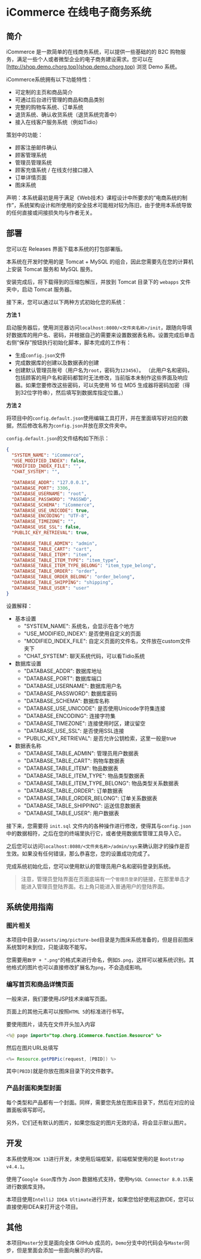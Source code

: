 # iCommerce 在线电子商务系统

## 简介

iCommerce 是一款简单的在线商务系统，可以提供一些基础的的 B2C 购物服务，满足一些个人或者微型企业的电子商务建设需求。您可以在 [http://shop.demo.chorg.top](shop.demo.chorg.top) 浏览 Demo 系统。

iCommerce系统拥有以下功能特性：
- 可定制的主页和商品简介
- 可通过后台进行管理的商品和商品类别
- 完整的购物车系统、订单系统
- 退货系统、确认收货系统（退货系统完善中）
- 接入在线客户服务系统（例如Tidio）

策划中的功能：
- 顾客注册邮件确认
- 顾客管理系统
- 管理员管理系统
- 顾客充值系统 / 在线支付接口接入
- 订单详情页面
- 图床系统

声明：本系统最初是用于满足《Web技术》课程设计中所要求的“电商系统的制作”，系统架构设计和所使用的安全技术可能相对较为陈旧，由于使用本系统导致的任何直接或间接损失均与作者无关。

## 部署

您可以在 Releases 界面下载本系统的打包部署版。

本系统在开发时使用的是 Tomcat + MySQL 的组合，因此您需要先在您的计算机上安装 Tomcat 服务和 MySQL 服务。

安装完成后，将下载得到的压缩包解压，并放到 Tomcat 目录下的 `webapps` 文件夹中，启动 Tomcat 服务器。

接下来，您可以通过以下两种方式初始化您的系统：

**方法 1**

启动服务器后，使用浏览器访问`localhost:8080/<文件夹名称>/init`，跟随向导填好数据库的用户名、密码，并根据自己的需要来设置数据表名称。设置完成后单击右侧“保存”按钮执行初始化脚本，脚本完成的工作有：
- 生成`config.json`文件
- 完成数据库的创建以及数据表的创建
- 创建默认管理员账号（用户名为`root`，密码为`123456`）。
（此用户名和密码，包括顾客的用户名和密码都暂时无法修改，当前版本未制作这些界面及响应器。如果您要修改这些密码，可以先使用 16 位 MD5 生成器将密码加密（得到32位字符串），然后填写到数据库指定位置。）

**方法 2**

将项目中的`config.default.json`使用编辑工具打开，并在里面填写好对应的数据，然后修改名称为`config.json`并放在原文件夹中。

`config.default.json`的文件结构如下所示：

```JSON
{
  "SYSTEM_NAME": "iCommerce",
  "USE_MODIFIED_INDEX": false, 
  "MODIFIED_INDEX_FILE": "",
  "CHAT_SYSTEM": "",

  "DATABASE_ADDR": "127.0.0.1",
  "DATABASE_PORT": 3306,
  "DATABASE_USERNAME": "root",
  "DATABASE_PASSWORD": "PASSWD",
  "DATABASE_SCHEMA": "iCommerce",
  "DATABASE_USE_UNICODE": true,
  "DATABASE_ENCODING": "UTF-8",
  "DATABASE_TIMEZONE": "",
  "DATABASE_USE_SSL": false,
  "PUBLIC_KEY_RETRIEVAL": true,

  "DATABASE_TABLE_ADMIN": "admin", 
  "DATABASE_TABLE_CART": "cart", 
  "DATABASE_TABLE_ITEM": "item",
  "DATABASE_TABLE_ITEM_TYPE": "item_type",
  "DATABASE_TABLE_ITEM_TYPE_BELONG": "item_type_belong",
  "DATABASE_TABLE_ORDER": "order",
  "DATABASE_TABLE_ORDER_BELONG": "order_belong",
  "DATABASE_TABLE_SHIPPING": "shipping",
  "DATABASE_TABLE_USER": "user"
}
```

设置解释：

- 基本设置
  - "SYSTEM_NAME": 系统名，会显示在各个地方
  - "USE_MODIFIED_INDEX": 是否使用自定义的页面
  - "MODIFIED_INDEX_FILE": 自定义页面的文件名，文件放在custom文件夹下
  - "CHAT_SYSTEM": 聊天系统代码，可以看Tidio系统
- 数据库设置
  - "DATABASE_ADDR": 数据库地址
  - "DATABASE_PORT": 数据库端口
  - "DATABASE_USERNAME": 数据库用户名
  - "DATABASE_PASSWORD": 数据库密码
  - "DATABASE_SCHEMA": 数据库名称
  - "DATABASE_USE_UNICODE": 是否使用Unicode字符集连接
  - "DATABASE_ENCODING": 连接字符集
  - "DATABASE_TIMEZONE": 连接使用时区，建议留空
  - "DATABASE_USE_SSL": 是否使用SSL连接
  - "PUBLIC_KEY_RETRIEVAL": 是否允许公钥检索，这里一般是true
- 数据表名称
  - "DATABASE_TABLE_ADMIN": 管理员用户数据表
  - "DATABASE_TABLE_CART": 购物车数据表
  - "DATABASE_TABLE_ITEM": 物品数据表
  - "DATABASE_TABLE_ITEM_TYPE": 物品类型数据表
  - "DATABASE_TABLE_ITEM_TYPE_BELONG": 物品类型关系数据表
  - "DATABASE_TABLE_ORDER": 订单数据表
  - "DATABASE_TABLE_ORDER_BELONG": 订单关系数据表
  - "DATABASE_TABLE_SHIPPING": 运送信息数据表
  - "DATABASE_TABLE_USER": 用户数据表

接下来，您需要将 `init.sql` 文件内的各种操作进行修改，使得其与`config.json`中的数据相符，之后在您的终端里执行它，或者使用数据库管理工具导入它。

之后您可以访问`localhost:8080/<文件夹名称>/admin/sys`来确认刚才的操作是否生效。如果没有任何错误，那么恭喜您，您的设置成功完成了。

完成系统初始化后，您可以使用默认的管理员用户名和密码登录到系统。

> 注意，管理员登陆界面在页面底端有一个`管理员登录`的链接，在那里单击才能进入管理员登陆界面。右上角只能进入普通用户的登陆界面。

## 系统使用指南

### 图片相关

本项目中目录`/assets/img/picture-bed`目录是为图床系统准备的，但是目前图床系统暂时未到位，只能读取不能写。

您需要用`数字 + ".png"`的格式来进行命名，例如`5.png`，这样可以被系统识别。其他格式的图片也可以直接修改扩展名为`png`，不会造成影响。

### 编写首页和商品详情页面

一般来讲，我们要使用JSP技术来编写页面。

页面上的其他元素可以按照`HTML 5`的标准进行书写。

要使用图片，请先在文件开头加入内容
```java
<%@ page import="top.chorg.iCommerce.function.Resource" %>
```
然后在图片URL处填写
```java
<%= Resource.getPBPic(request, [PBID]) %>
```
其中`[PBID]`就是你放在图床目录下的文件数字。

### 产品封面和类型封面

每个类型和产品都有一个封面。同样，需要您先放在图床目录下，然后在对应的设置面板填写即可。

另外，它们还有默认的图片，如果您指定的图片无效的话，将会显示默认图片。

## 开发

本系统使用`JDK 13`进行开发，未使用后端框架，前端框架使用的是 `Bootstrap v4.4.1`。

使用了`Google Gson`库作为 Json 数据格式支持，使用`MySQL Connector 8.0.15`来进行数据库支持。

本项目使用`IntelliJ IDEA Ultimate`进行开发，如果您恰好使用这款IDE，您可以直接使用IDEA来打开这个项目。

## 其他

本项目`Master`分支是面向全体 GitHub 成员的，`Demo`分支中的代码会与`Master`同步，但是里面会添加一些面向展示的内容。
